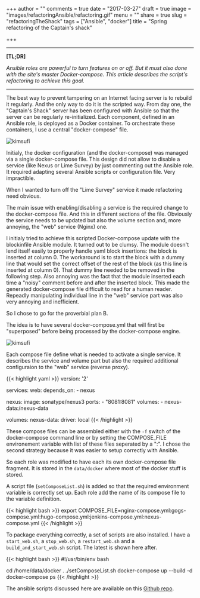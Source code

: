 +++
author = ""
comments = true
date = "2017-03-27"
draft = true
image = "images/refactoringAnsible/refactoring.gif"
menu = ""
share = true
slug = "refactoringTheShack"
tags = ["Ansible", "docker"]
title = "Spring refactoring of the Captain's shack"

+++

***

**[TL;DR]**

*Ansible roles are powerful to turn features on or off. But it must also done with the site's master Docker-compose. This article describes the script's refactoring to achieve this goal.*

***


The best way to prevent tampering on an Internet facing server is to rebuild it regularly. And the only way to do it is the scripted way. From day one, the "Captain's Shack" server has been configured with Ansible so that the server can be regularly re-initialized. 
Each component, defined in an Ansible role, is deployed as a Docker container. To orchestrate these containers, I use a central "docker-compose" file.

![kimsufi](/images/refactoringAnsible/Kimsufi.png)

Initialy, the docker configuration (and the docker-compose) was managed via a single docker-compose file. This design did not allow to disable a service (like Nexus or Lime Survey) by just commenting out the Ansible role. It required adapting several Ansible scripts or configuration file. Very impractible.  

When I wanted to turn off the "Lime Survey" service it made refactoring need obvious.

The main issue with enabling/disabling a service is the required change to the docker-compose file. And this in different sections of the file.  Obviously the service needs to be updated but also the volume section and, more annoying, the "web" service (Nginx) one. 

I initialy tried to achieve this scripted Docker-compose update with the blockinfile Ansible module. It turned out to be clumsy. The module doesn't lend itself easily to properly handle yaml block insertions: the block is inserted at column 0. The workaround is to start the block with a dummy line that would set the correct offset of the rest of the block (as this line is inserted at column 0). That dummy line needed to be removed in the following step. Also annoying was the fact that the module inserted each time a "noisy" comment before and after the inserted block. This made the generated docker-compose file difficult to read for a human reader. Repeadly manipulating individual line in the "web" service part was also very annoying and inefficient.

So I chose to go for the proverbial plan B.

The idea is to have several docker-compose.yml that will first be "superposed" before being processed by the docker-compose engine. 

![kimsufi](/images/refactoringAnsible/layers2.png)

Each compose file define what is needed to activate a single service. It describes the service and volume part but also the required additional configuraion to the "web" service (reverse proxy).

{{< highlight yaml >}}
version: '2'

services:
  web:
    depends_on:
      - nexus

  nexus:
    image: sonatype/nexus3
    ports:
      - "8081:8081"
    volumes:
      - nexus-data:/nexus-data

volumes:
  nexus-data:
    driver: local
{{< /highlight >}}

These compose files can be assembled either with the `-f` switch of the docker-compose command line or by setting the COMPOSE_FILE environement variable with list of these files seperated by a ":". I chose the second strategy because it was easier to setup correctly with Ansible.

So each role was modified to have each its own docker-compose file fragment. It is stored in the `data/docker` where most of the docker stuff is stored.

A script file (`setComposeList.sh`) is added so that the required environment variable is correctly set up. Each role add the name of its compose file to the variable definition.

{{< highlight bash >}}
export COMPOSE_FILE=nginx-compose.yml:gogs-compose.yml:hugo-compose.yml:jenkins-compose.yml:nexus-compose.yml
{{< /highlight >}}

To package everything correctly, a set of scripts are also installed. I have a `start_web.sh`, a `stop_web.sh`, a `restart_web.sh` and a `build_and_start_web.sh` script. The latest is shown here after.

{{< highlight bash >}}
#!/usr/bin/env bash

cd /home/data/docker
. ./setComposeList.sh
docker-compose up --build -d
docker-compose ps
{{< /highlight >}}

The ansible scripts discussed here are available on this [Github repo](https://github.com/jmMeessen/the-captains-shack).


